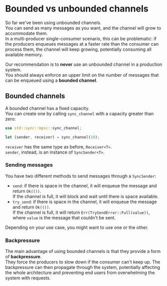 # Bounded vs unbounded channels

So far we've been using unbounded channels.  
You can send as many messages as you want, and the channel will grow to accommodate them.  
In a multi-producer single-consumer scenario, this can be problematic: if the producers 
enqueues messages at a faster rate than the consumer can process them, the channel will
keep growing, potentially consuming all available memory.

Our recommendation is to **never** use an unbounded channel in a production system.  
You should always enforce an upper limit on the number of messages that can be enqueued using a 
**bounded channel**.

## Bounded channels

A bounded channel has a fixed capacity.  
You can create one by calling `sync_channel` with a capacity greater than zero:

```rust
use std::sync::mpsc::sync_channel;

let (sender, receiver) = sync_channel(10);
```

`receiver` has the same type as before, `Receiver<T>`.  
`sender`, instead, is an instance of `SyncSender<T>`. 

### Sending messages

You have two different methods to send messages through a `SyncSender`:

- `send`: if there is space in the channel, it will enqueue the message and return `Ok(())`.  
  If the channel is full, it will block and wait until there is space available.
- `try_send`: if there is space in the channel, it will enqueue the message and return `Ok(())`.  
  If the channel is full, it will return `Err(TrySendError::Full(value))`, where `value` is the message that couldn't be sent.

Depending on your use case, you might want to use one or the other.  

### Backpressure

The main advantage of using bounded channels is that they provide a form of **backpressure**.  
They force the producers to slow down if the consumer can't keep up.
The backpressure can then propagate through the system, potentially affecting the whole architecture and
preventing end users from overwhelming the system with requests.